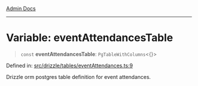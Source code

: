 [Admin Docs](/)

***

# Variable: eventAttendancesTable

> `const` **eventAttendancesTable**: `PgTableWithColumns`\<\{\}\>

Defined in: [src/drizzle/tables/eventAttendances.ts:9](https://github.com/PratapRathi/talawa-api/blob/d256975b8804135eeae09572d0d303ebdab3b3d4/src/drizzle/tables/eventAttendances.ts#L9)

Drizzle orm postgres table definition for event attendances.
